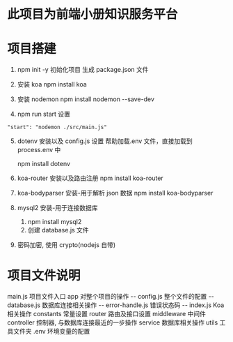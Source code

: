# 此项目为前端小册知识服务平台

# 项目搭建

1. npm init -y
   初始化项目
   生成 package.json 文件

2. 安装 koa
   npm install koa

3. 安装 nodemon
   npm install nodemon --save-dev

4. npm run start 设置

```
"start": "nodemon ./src/main.js"
```

5. dotenv 安装以及 config.js 设置
   帮助加载.env 文件，直接加载到 process.env 中

   npm install dotenv

6. koa-router 安装以及路由注册
   npm install koa-router

7. koa-bodyparser 安装-用于解析 json 数据
   npm install koa-bodyparser

8. mysql2 安装-用于连接数据库
   1. npm install mysql2
   2. 创建 database.js 文件
9. 密码加密, 使用 crypto(nodejs 自带)

# 项目文件说明

main.js 项目文件入口
app 对整个项目的操作
-- config.js 整个文件的配置
-- database.js 数据库连接相关操作
-- error-handle.js 错误状态码
-- index.js Koa 相关操作
constants 常量设置
router 路由及接口设置
middleware 中间件
controller 控制器, 与数据库连接最近的一步操作
service 数据库相关操作
utils 工具文件夹
.env 环境变量的配置
